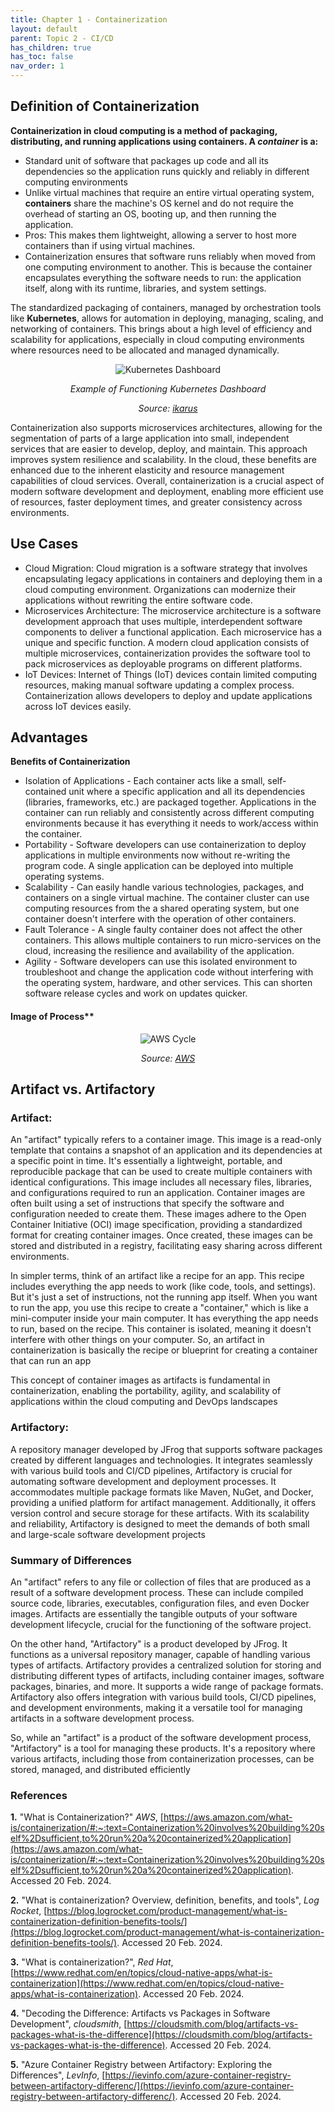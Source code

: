 ```yaml
---
title: Chapter 1 - Containerization
layout: default
parent: Topic 2 - CI/CD
has_children: true
has_toc: false
nav_order: 1
---
```


## Definition of Containerization

**Containerization in cloud computing is a method of packaging, distributing, and running applications using containers. A *container* is a:**
- Standard unit of software that packages up code and all its dependencies so the application runs quickly and reliably in different computing environments
- Unlike virtual machines that require an entire virtual operating system, **containers** share the machine's OS kernel and do not require the overhead of starting an OS, booting up, and then running the application.
- Pros: This makes them lightweight, allowing a server to host more containers than if using virtual machines.
- Containerization ensures that software runs reliably when moved from one computing environment to another. This is because the container encapsulates everything the software needs to run: the application itself, along with its runtime, libraries, and system settings.

The standardized packaging of containers, managed by orchestration tools like **Kubernetes**, allows for automation in deploying, managing, scaling, and networking of containers. This brings about a high level of efficiency and scalability for applications, especially in cloud computing environments where resources need to be allocated and managed dynamically. 



<div style="text-align: center;">
    <img src="https://ikarus.sg/content/images/size/w2000/2020/08/dashboard-wide-cropped.png" alt="Kubernetes Dashboard" style="max-width:100%;height:auto;"/>
    <p><em>Example of Functioning Kubernetes Dashboard</em></p>
    <p><em>Source: <a href="https://ikarus.sg/k8s-dashboard/">ikarus</a></em></p>
</div>


Containerization also supports microservices architectures, allowing for the segmentation of parts of a large application into small, independent services that are easier to develop, deploy, and maintain. This approach improves system resilience and scalability. In the cloud, these benefits are enhanced due to the inherent elasticity and resource management capabilities of cloud services. Overall, containerization is a crucial aspect of modern software development and deployment, enabling more efficient use of resources, faster deployment times, and greater consistency across environments.


## Use Cases

- Cloud Migration: Cloud migration is a software strategy that involves encapsulating legacy applications in containers and deploying them in a cloud computing environment. Organizations can modernize their applications without rewriting the entire software code.
- Microservices Architecture: The microservice architecture is a software development approach that uses multiple, interdependent software components to deliver a functional application. Each microservice has a unique and specific function. A modern cloud application consists of multiple microservices, containerization provides the software tool to pack microservices as deployable programs on different platforms.
- IoT Devices: Internet of Things (IoT) devices contain limited computing resources, making manual software updating a complex process. Containerization allows developers to deploy and update applications across IoT devices easily.


## Advantages

**Benefits of Containerization**

- Isolation of Applications - Each container acts like a small, self-contained unit where a specific application and all its dependencies (libraries, frameworks, etc.) are packaged together. Applications in the container can run reliably and consistently across different computing environments because it has everything it needs to work/access within the container.
- Portability - Software developers can use containerization to deploy applications in multiple environments now without re-writing the program code. A single application can be deployed into multiple operating systems.
- Scalability - Can easily handle various technologies, packages, and containers on a single virtual machine. The container cluster can use computing resources from the a shared operating system, but one container doesn't interfere with the operation of other containers.
- Fault Tolerance - A single faulty container does not affect the other containers. This allows multiple containers to run micro-services on the cloud, increasing the resilience and availability of the application.
- Agility - Software developers can use this isolated environment to troubleshoot and change the application code without interfering with the operating system, hardware, and other services. This can shorten software release cycles and work on updates quicker.

#### Image of Process**

<div style="text-align: center;">
    <img src="https://d1.awsstatic.com/product-page-diagram_Amazon-ECS%402x.0d872eb6fb782ddc733a27d2bb9db795fed71185%20(2).0033d27bf1c708546c00befa892639c61a483269.4ad7c71d50aa1d7bddbda52c68aa28104437e2d4.png" alt="AWS Cycle" style="max-width:100%;height:auto;"/>
    <p><em>Source: <a href="https://aws.amazon.com/what-is/containerization/">AWS</a></em></p>
</div>


## Artifact vs. Artifactory

### Artifact:
 An "artifact" typically refers to a container image. This image is a read-only template that contains a snapshot of an application and its dependencies at a specific point in time. It's essentially a lightweight, portable, and reproducible package that can be used to create multiple containers with identical configurations. This image includes all necessary files, libraries, and configurations required to run an application. Container images are often built using a set of instructions that specify the software and configuration needed to create them. These images adhere to the Open Container Initiative (OCI) image specification, providing a standardized format for creating container images. Once created, these images can be stored and distributed in a registry, facilitating easy sharing across different environments. 

In simpler terms, think of an artifact like a recipe for an app. This recipe includes everything the app needs to work (like code, tools, and settings). But it's just a set of instructions, not the running app itself. When you want to run the app, you use this recipe to create a "container," which is like a mini-computer inside your main computer. It has everything the app needs to run, based on the recipe. This container is isolated, meaning it doesn't interfere with other things on your computer. So, an artifact in containerization is basically the recipe or blueprint for creating a container that can run an app

This concept of container images as artifacts is fundamental in containerization, enabling the portability, agility, and scalability of applications within the cloud computing and DevOps landscapes

### Artifactory:

A repository manager developed by JFrog that supports software packages created by different languages and technologies. It integrates seamlessly with various build tools and CI/CD pipelines, Artifactory is crucial for automating software development and deployment processes. It accommodates multiple package formats like Maven, NuGet, and Docker, providing a unified platform for artifact management. Additionally, it offers version control and secure storage for these artifacts. With its scalability and reliability, Artifactory is designed to meet the demands of both small and large-scale software development projects

### Summary of Differences

An "artifact" refers to any file or collection of files that are produced as a result of a software development process. These can include compiled source code, libraries, executables, configuration files, and even Docker images. Artifacts are essentially the tangible outputs of your software development lifecycle, crucial for the functioning of the software project.

On the other hand, "Artifactory" is a product developed by JFrog. It functions as a universal repository manager, capable of handling various types of artifacts. Artifactory provides a centralized solution for storing and distributing different types of artifacts, including container images, software packages, binaries, and more. It supports a wide range of package formats. Artifactory also offers integration with various build tools, CI/CD pipelines, and development environments, making it a versatile tool for managing artifacts in a software development process.

So, while an "artifact" is a product of the software development process, "Artifactory" is a tool for managing these products. It's a repository where various artifacts, including those from containerization processes, can be stored, managed, and distributed efficiently




### References

**1.** "What is Containerization?" *AWS*, [https://aws.amazon.com/what-is/containerization/#:~:text=Containerization%20involves%20building%20self%2Dsufficient,to%20run%20a%20containerized%20application](https://aws.amazon.com/what-is/containerization/#:~:text=Containerization%20involves%20building%20self%2Dsufficient,to%20run%20a%20containerized%20application). Accessed 20 Feb. 2024.

**2.** "What is containerization? Overview, definition, benefits, and tools", *Log Rocket*, [https://blog.logrocket.com/product-management/what-is-containerization-definition-benefits-tools/](https://blog.logrocket.com/product-management/what-is-containerization-definition-benefits-tools/). Accessed 20 Feb. 2024.

**3.** "What is containerization?", *Red Hat*, [https://www.redhat.com/en/topics/cloud-native-apps/what-is-containerization](https://www.redhat.com/en/topics/cloud-native-apps/what-is-containerization). Accessed 20 Feb. 2024.

**4.** "Decoding the Difference: Artifacts vs Packages in Software Development", *cloudsmith*, [https://cloudsmith.com/blog/artifacts-vs-packages-what-is-the-difference](https://cloudsmith.com/blog/artifacts-vs-packages-what-is-the-difference). Accessed 20 Feb. 2024.

**5.** "Azure Container Registry between Artifactory: Exploring the Differences", *LevInfo*, [https://ievinfo.com/azure-container-registry-between-artifactory-differenc/](https://ievinfo.com/azure-container-registry-between-artifactory-differenc/). Accessed 20 Feb. 2024.


